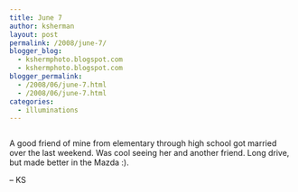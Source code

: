 ```yaml
---
title: June 7
author: ksherman
layout: post
permalink: /2008/june-7/
blogger_blog:
  - kshermphoto.blogspot.com
  - kshermphoto.blogspot.com
blogger_permalink:
  - /2008/06/june-7.html
  - /2008/06/june-7.html
categories:
  - illuminations
---
```

<a onblur="try {parent.deselectBloggerImageGracefully();} catch(e) {}" href="http://3.bp.blogspot.com/_HTtVcKQt9f8/SFFOym_VNzI/AAAAAAAAAqA/mpU2K29C_Ss/s1600-h/June07-1.jpg"><img style="cursor: pointer;" src="http://3.bp.blogspot.com/_HTtVcKQt9f8/SFFOym_VNzI/AAAAAAAAAqA/mpU2K29C_Ss/s400/June07-1.jpg" alt="" id="BLOGGER_PHOTO_ID_5211032875210979122" border="0" /></a>

A good friend of mine from elementary through high school got married over the last weekend. Was cool seeing her and another friend. Long drive, but made better in the Mazda :).

&#8211; KS